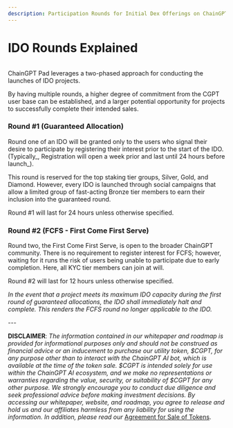 ```yaml
---
description: Participation Rounds for Initial Dex Offerings on ChainGPT
---
```


# IDO Rounds Explained

<figure><img src="../../.gitbook/assets/cgpt-pad-rounds.png" alt=""><figcaption></figcaption></figure>

ChainGPT Pad leverages a two-phased approach for conducting the launches of IDO projects.&#x20;

By having multiple rounds, a higher degree of commitment from the CGPT user base can be established, and a larger potential opportunity for projects to successfully complete their intended sales.&#x20;

### **Round #1 (Guaranteed Allocation)**

Round one of an IDO will be granted only to the users who signal their desire to participate by registering their interest prior to the start of the IDO. (Typically_, Registration will open a week prior and last until 24 hours before launch_).

This round is reserved for the top staking tier groups, Silver, Gold, and Diamond. However, every IDO is launched through social campaigns that allow a limited group of fast-acting Bronze tier members to earn their inclusion into the guaranteed round.

Round #1 will last for 24 hours unless otherwise specified.

### **Round #2 (FCFS - First Come First Serve)**

Round two, the First Come First Serve, is open to the broader ChainGPT community. There is no requirement to register interest for FCFS; however, waiting for it runs the risk of users being unable to participate due to early completion. Here, all KYC tier members can join at will.

Round #2 will last for 12 hours unless otherwise specified.

_In the event that a project meets its maximum IDO capacity during the first round of guaranteed allocations, the IDO shall immediately halt and complete. This renders the FCFS round no longer applicable to the IDO._



\---

**DISCLAIMER**: _The information contained in our whitepaper and roadmap is provided for informational purposes only and should not be construed as financial advice or an inducement to purchase our utility token, $CGPT, for any purpose other than to interact with the ChainGPT AI bot, which is available at the time of the token sale. $CGPT is intended solely for use within the ChainGPT AI ecosystem, and we make no representations or warranties regarding the value, security, or suitability of $CGPT for any other purpose. We strongly encourage you to conduct due diligence and seek professional advice before making investment decisions. By accessing our whitepaper, website, and roadmap, you agree to release and hold us and our affiliates harmless from any liability for using the information.  In addition, please read our_ [Agreement for Sale of Tokens](https://www.chaingpt.org/licences).
